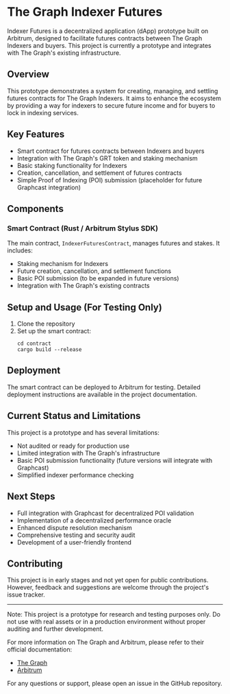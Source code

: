 # The Graph Indexer Futures 

Indexer Futures is a decentralized application (dApp) prototype built on Arbitrum, designed to facilitate futures contracts between The Graph Indexers and buyers. This project is currently a prototype and integrates with The Graph's existing infrastructure.

## Overview

This prototype demonstrates a system for creating, managing, and settling futures contracts for The Graph Indexers. It aims to enhance the ecosystem by providing a way for indexers to secure future income and for buyers to lock in indexing services.

## Key Features

- Smart contract for futures contracts between Indexers and buyers
- Integration with The Graph's GRT token and staking mechanism
- Basic staking functionality for Indexers
- Creation, cancellation, and settlement of futures contracts
- Simple Proof of Indexing (POI) submission (placeholder for future Graphcast integration)

## Components

### Smart Contract (Rust / Arbitrum Stylus SDK)

The main contract, `IndexerFuturesContract`, manages futures and stakes. It includes:

- Staking mechanism for Indexers
- Future creation, cancellation, and settlement functions
- Basic POI submission (to be expanded in future versions)
- Integration with The Graph's existing contracts

## Setup and Usage (For Testing Only)

1. Clone the repository
2. Set up the smart contract:
   ```
   cd contract
   cargo build --release
   ```

## Deployment

The smart contract can be deployed to Arbitrum for testing. Detailed deployment instructions are available in the project documentation.

## Current Status and Limitations

This project is a prototype and has several limitations:

- Not audited or ready for production use
- Limited integration with The Graph's infrastructure
- Basic POI submission functionality (future versions will integrate with Graphcast)
- Simplified indexer performance checking

## Next Steps

- Full integration with Graphcast for decentralized POI validation
- Implementation of a decentralized performance oracle
- Enhanced dispute resolution mechanism
- Comprehensive testing and security audit
- Development of a user-friendly frontend

## Contributing

This project is in early stages and not yet open for public contributions. However, feedback and suggestions are welcome through the project's issue tracker.


---

Note: This project is a prototype for research and testing purposes only. Do not use with real assets or in a production environment without proper auditing and further development.

For more information on The Graph and Arbitrum, please refer to their official documentation:

- [The Graph](https://thegraph.com/docs/)
- [Arbitrum](https://developer.arbitrum.io/docs/overview)

For any questions or support, please open an issue in the GitHub repository.
